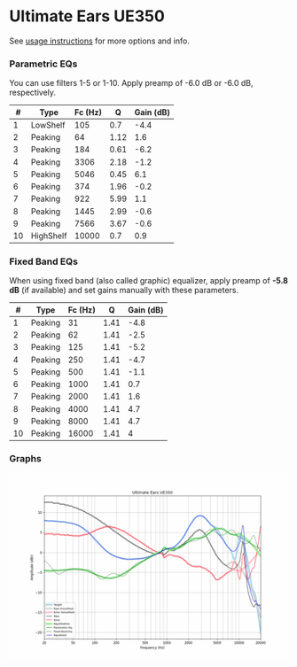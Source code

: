 # Ultimate Ears UE350
See [usage instructions](https://github.com/jaakkopasanen/AutoEq#usage) for more options and info.

### Parametric EQs
You can use filters 1-5 or 1-10. Apply preamp of -6.0 dB or -6.0 dB, respectively.

|   # | Type      |   Fc (Hz) |    Q |   Gain (dB) |
|-----|-----------|-----------|------|-------------|
|   1 | LowShelf  |       105 | 0.7  |        -4.4 |
|   2 | Peaking   |        64 | 1.12 |         1.6 |
|   3 | Peaking   |       184 | 0.61 |        -6.2 |
|   4 | Peaking   |      3306 | 2.18 |        -1.2 |
|   5 | Peaking   |      5046 | 0.45 |         6.1 |
|   6 | Peaking   |       374 | 1.96 |        -0.2 |
|   7 | Peaking   |       922 | 5.99 |         1.1 |
|   8 | Peaking   |      1445 | 2.99 |        -0.6 |
|   9 | Peaking   |      7566 | 3.67 |        -0.6 |
|  10 | HighShelf |     10000 | 0.7  |         0.9 |

### Fixed Band EQs
When using fixed band (also called graphic) equalizer, apply preamp of **-5.8 dB** (if available) and set gains manually with these parameters.

|   # | Type    |   Fc (Hz) |    Q |   Gain (dB) |
|-----|---------|-----------|------|-------------|
|   1 | Peaking |        31 | 1.41 |        -4.8 |
|   2 | Peaking |        62 | 1.41 |        -2.5 |
|   3 | Peaking |       125 | 1.41 |        -5.2 |
|   4 | Peaking |       250 | 1.41 |        -4.7 |
|   5 | Peaking |       500 | 1.41 |        -1.1 |
|   6 | Peaking |      1000 | 1.41 |         0.7 |
|   7 | Peaking |      2000 | 1.41 |         1.6 |
|   8 | Peaking |      4000 | 1.41 |         4.7 |
|   9 | Peaking |      8000 | 1.41 |         4.7 |
|  10 | Peaking |     16000 | 1.41 |         4   |

### Graphs
![](./Ultimate%20Ears%20UE350.png)
